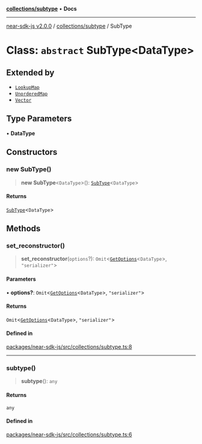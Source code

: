 [**collections/subtype**](../README.md) • **Docs**

***

[near-sdk-js v2.0.0](../../../packages.md) / [collections/subtype](../README.md) / SubType

# Class: `abstract` SubType\<DataType\>

## Extended by

- [`LookupMap`](../../lookup-map/classes/LookupMap.md)
- [`UnorderedMap`](../../unordered-map/classes/UnorderedMap.md)
- [`Vector`](../../vector/classes/Vector.md)

## Type Parameters

• **DataType**

## Constructors

### new SubType()

> **new SubType**\<`DataType`\>(): [`SubType`](SubType.md)\<`DataType`\>

#### Returns

[`SubType`](SubType.md)\<`DataType`\>

## Methods

### set\_reconstructor()

> **set\_reconstructor**(`options`?): `Omit`\<[`GetOptions`](../../../types/collections/interfaces/GetOptions.md)\<`DataType`\>, `"serializer"`\>

#### Parameters

• **options?**: `Omit`\<[`GetOptions`](../../../types/collections/interfaces/GetOptions.md)\<`DataType`\>, `"serializer"`\>

#### Returns

`Omit`\<[`GetOptions`](../../../types/collections/interfaces/GetOptions.md)\<`DataType`\>, `"serializer"`\>

#### Defined in

[packages/near-sdk-js/src/collections/subtype.ts:8](https://github.com/dim-daskalov/near-sdk-js/blob/99346bf73c49986360ba2bcf1c66f01b2abff5b4/packages/near-sdk-js/src/collections/subtype.ts#L8)

***

### subtype()

> **subtype**(): `any`

#### Returns

`any`

#### Defined in

[packages/near-sdk-js/src/collections/subtype.ts:6](https://github.com/dim-daskalov/near-sdk-js/blob/99346bf73c49986360ba2bcf1c66f01b2abff5b4/packages/near-sdk-js/src/collections/subtype.ts#L6)

